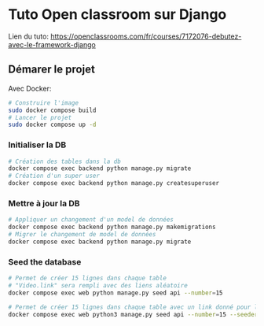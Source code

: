 # Tuto Open classroom sur Django

Lien du tuto: https://openclassrooms.com/fr/courses/7172076-debutez-avec-le-framework-django

## Démarer le projet

Avec Docker:

```bash
# Construire l'image
sudo docker compose build
# Lancer le projet
sudo docker compose up -d
```

### Initialiser la DB 

```bash
# Création des tables dans la db
docker compose exec backend python manage.py migrate
# Création d'un super user
docker compose exec backend python manage.py createsuperuser
```

### Mettre à jour la DB 

```bash
# Appliquer un changement d'un model de données
docker compose exec backend python manage.py makemigrations
# Migrer le changement de model de données
docker compose exec backend python manage.py migrate
```

### Seed the database

```bash
# Permet de créer 15 lignes dans chaque table
# "Video.link" sera rempli avec des liens aléatoire  
docker compose exec web python manage.py seed api --number=15

# Permet de créer 15 lignes dans chaque table avec un link donné pour le model vidéo 
docker compose exec web python3 manage.py seed api --number=15 --seeder "Video.link" "https://www.youtube.com/watch?v=P1UqJBNQ1EI"

```
<!-- marche pas car on a pas encore implémenté le code qui va avec -->
<!-- docker compose exec web python3 internetplanner/api/seed.py -->
